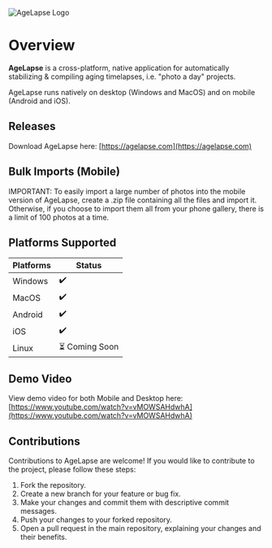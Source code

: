 ![AgeLapse Logo](https://i.imgur.com/CmsixvW.png)

# Overview

**AgeLapse** is a cross-platform, native application for automatically stabilizing & compiling aging timelapses, i.e. "photo a day" projects.  

AgeLapse runs natively on desktop (Windows and MacOS) and on mobile (Android and iOS).

## Releases

Download AgeLapse here: [https://agelapse.com](https://agelapse.com)

## Bulk Imports (Mobile)

IMPORTANT: To easily import a large number of photos into the mobile version of AgeLapse, create a .zip file containing all the files and import it. Otherwise, if you choose to import them all from your phone gallery, there is a limit of 100 photos at a time. 

## Platforms Supported

| Platforms            | Status         |
|----------------------|----------------|
| Windows              | ✔️             |
| MacOS                | ✔️             |
| Android              | ✔️             |
| iOS                  | ✔️             |
| Linux                | ⏳ Coming Soon |

## Demo Video 

View demo video for both Mobile and Desktop here: [https://www.youtube.com/watch?v=vMOWSAHdwhA](https://www.youtube.com/watch?v=vMOWSAHdwhA)

## Contributions

Contributions to AgeLapse are welcome! If you would like to contribute to the project, please follow these steps:

1. Fork the repository.
2. Create a new branch for your feature or bug fix.
3. Make your changes and commit them with descriptive commit messages.
4. Push your changes to your forked repository.
5. Open a pull request in the main repository, explaining your changes and their benefits.